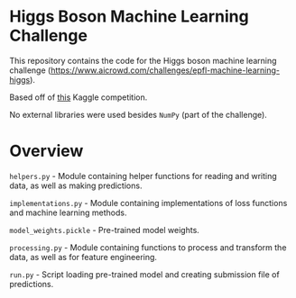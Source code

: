 # Higgs Boson Machine Learning Challenge

This repository contains the code for the Higgs boson machine learning challenge (https://www.aicrowd.com/challenges/epfl-machine-learning-higgs).

Based off of [this](https://www.kaggle.com/competitions/higgs-boson/data) Kaggle competition.

No external libraries were used besides `NumPy` (part of the challenge).

# Overview

`helpers.py` - Module containing helper functions for reading and writing data, as well as making predictions.

`implementations.py` - Module containing implementations of loss functions and machine learning methods.

`model_weights.pickle` - Pre-trained model weights.

`processing.py` - Module containing functions to process and transform the data, as well as for feature engineering.

`run.py` - Script loading pre-trained model and creating submission file of predictions.
